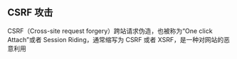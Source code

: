 ## CSRF 攻击

CSRF（Cross-site request forgery）跨站请求伪造，也被称为“One click Attach”或者 Session Riding，通常缩写为 CSRF 或者 XSRF，是一种对网站的恶意利用
